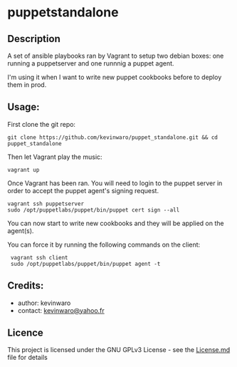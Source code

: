 # puppetstandalone

## Description

A set of ansible playbooks ran by Vagrant to setup two debian boxes: one running a puppetserver and one runnnig a puppet agent.

I'm using it when I want to write new puppet cookbooks before to deploy them in prod.

## Usage: 

First clone the git repo:

    git clone https://github.com/kevinwaro/puppet_standalone.git && cd puppet_standalone

Then let Vagrant play the music:

    vagrant up
    
Once Vagrant has been ran. You will need to login to the puppet server in order to accept the puppet agent's signing request.

    vagrant ssh puppetserver
    sudo /opt/puppetlabs/puppet/bin/puppet cert sign --all
    
You can now start to write new cookbooks and they will be applied on the agent(s).

You can force it by running the following commands on the client:
    
     vagrant ssh client
     sudo /opt/puppetlabs/puppet/bin/puppet agent -t
     
## Credits:

* author: kevinwaro 
* contact: kevinwaro@yahoo.fr

## Licence

This project is licensed under the GNU GPLv3 License - see the [License.md](License.md) file for details
